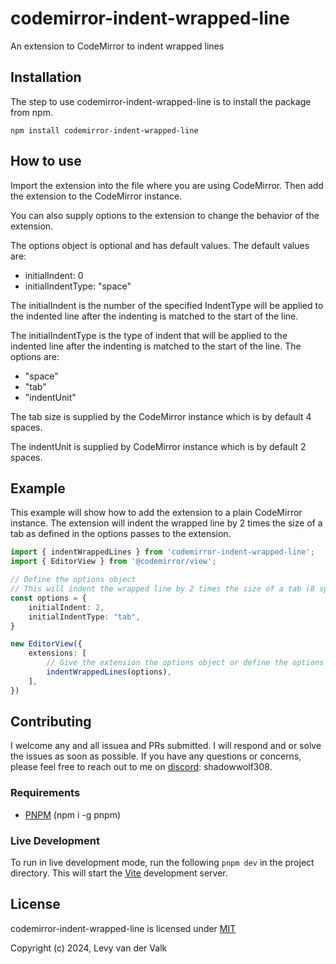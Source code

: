 # codemirror-indent-wrapped-line
An extension to CodeMirror to indent wrapped lines

## Installation
The step to use codemirror-indent-wrapped-line is to install the package from npm.
```
npm install codemirror-indent-wrapped-line
```

## How to use
Import the extension into the file where you are using CodeMirror. Then add the extension to the CodeMirror instance.

You can also supply options to the extension to change the behavior of the extension.

The options object is optional and has default values. The default values are:
- initialIndent: 0
- initialIndentType: "space"

The initialIndent is the number of the specified IndentType will be applied to the indented line after the indenting is matched to the start of the line.

The initialIndentType is the type of indent that will be applied to the indented line after the indenting is matched to the start of the line. The options are:
- "space"
- "tab"
- "indentUnit"

The tab size is supplied by the CodeMirror instance which is by default 4 spaces.

The indentUnit is supplied by CodeMirror instance which is by default 2 spaces.

## Example
This example will show how to add the extension to a plain CodeMirror instance. The extension will indent the wrapped line by 2 times the size of a tab as defined in the options passes to the extension.

```ts
import { indentWrappedLines } from 'codemirror-indent-wrapped-line';
import { EditorView } from '@codemirror/view';

// Define the options object
// This will indent the wrapped line by 2 times the size of a tab (8 spaces in this case as default tab size isn't overriden)
const options = {
	initialIndent: 2,
	initialIndentType: "tab",
}

new EditorView({
	extensions: [
		// Give the extension the options object or define the options object in the extension
		indentWrappedLines(options),
	],
})
```

## Contributing
I welcome any and all issuea and PRs submitted. I will respond and or solve the issues as soon as possible. If you have any questions or concerns, please feel free to reach out to me on [discord](https://discord.com/): shadowwolf308.

### Requirements
- [PNPM](https://pnpm.io/) (npm i -g pnpm)

### Live Development
To run in live development mode, run the following `pnpm dev` in the project directory. This will start the [Vite](https://vitejs.dev/) development server.

## License
codemirror-indent-wrapped-line is licensed under [MIT](LICENSE)

Copyright (c) 2024, Levy van der Valk